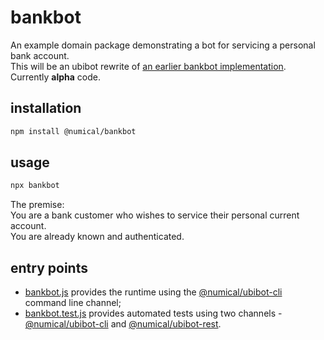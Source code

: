 # bankbot
An example domain package demonstrating a bot for servicing a personal bank account.  
This will be an ubibot rewrite of [an earlier bankbot implementation](https://github.com/numical/bankbot).  
Currently **alpha** code.

## installation
```bash
npm install @numical/bankbot
```

## usage
```bash
npx bankbot
```
The premise:  
You are a bank customer who wishes to service their personal current account.  
You are already known and authenticated.

## entry points
* [bankbot.js](/lib/bankbot.js) provides the runtime using the  [@numical/ubibot-cli](../ubibot-cli/README.md) command line channel;
* [bankbot.test.js](/test/bankbot.test.js) provides automated tests using two channels -  [@numical/ubibot-cli](../ubibot-cli/README.md) and [@numical/ubibot-rest](./packages/ubibot-rest).





